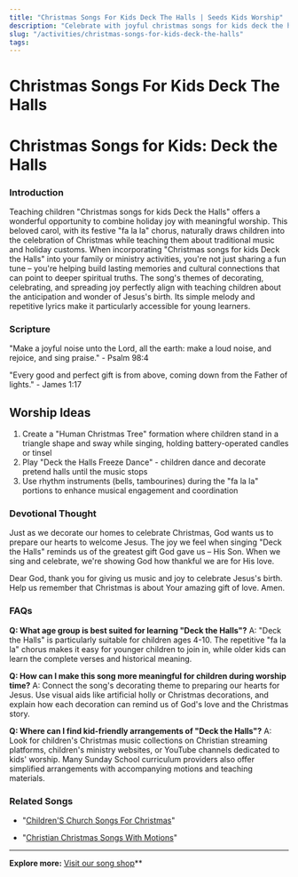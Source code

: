 ```yaml
---
title: "Christmas Songs For Kids Deck The Halls | Seeds Kids Worship"
description: "Celebrate with joyful christmas songs for kids deck the halls featuring biblical Christmas themes. Holiday worship music for children and families."
slug: "/activities/christmas-songs-for-kids-deck-the-halls"
tags:
---
```


# Christmas Songs For Kids Deck The Halls

# Christmas Songs for Kids: Deck the Halls

### Introduction
Teaching children "Christmas songs for kids Deck the Halls" offers a wonderful opportunity to combine holiday joy with meaningful worship. This beloved carol, with its festive "fa la la" chorus, naturally draws children into the celebration of Christmas while teaching them about traditional music and holiday customs. When incorporating "Christmas songs for kids Deck the Halls" into your family or ministry activities, you're not just sharing a fun tune – you're helping build lasting memories and cultural connections that can point to deeper spiritual truths. The song's themes of decorating, celebrating, and spreading joy perfectly align with teaching children about the anticipation and wonder of Jesus's birth. Its simple melody and repetitive lyrics make it particularly accessible for young learners.

### Scripture
"Make a joyful noise unto the Lord, all the earth: make a loud noise, and rejoice, and sing praise." - Psalm 98:4

"Every good and perfect gift is from above, coming down from the Father of lights." - James 1:17

## Worship Ideas
1. Create a "Human Christmas Tree" formation where children stand in a triangle shape and sway while singing, holding battery-operated candles or tinsel
2. Play "Deck the Halls Freeze Dance" - children dance and decorate pretend halls until the music stops
3. Use rhythm instruments (bells, tambourines) during the "fa la la" portions to enhance musical engagement and coordination

### Devotional Thought
Just as we decorate our homes to celebrate Christmas, God wants us to prepare our hearts to welcome Jesus. The joy we feel when singing "Deck the Halls" reminds us of the greatest gift God gave us – His Son. When we sing and celebrate, we're showing God how thankful we are for His love.

Dear God, thank you for giving us music and joy to celebrate Jesus's birth. Help us remember that Christmas is about Your amazing gift of love. Amen.

### FAQs

**Q: What age group is best suited for learning "Deck the Halls"?**
A: "Deck the Halls" is particularly suitable for children ages 4-10. The repetitive "fa la la" chorus makes it easy for younger children to join in, while older kids can learn the complete verses and historical meaning.

**Q: How can I make this song more meaningful for children during worship time?**
A: Connect the song's decorating theme to preparing our hearts for Jesus. Use visual aids like artificial holly or Christmas decorations, and explain how each decoration can remind us of God's love and the Christmas story.

**Q: Where can I find kid-friendly arrangements of "Deck the Halls"?**
A: Look for children's Christmas music collections on Christian streaming platforms, children's ministry websites, or YouTube channels dedicated to kids' worship. Many Sunday School curriculum providers also offer simplified arrangements with accompanying motions and teaching materials.

### Related Songs

- "[Children'S Church Songs For Christmas](/activities/children-s-church-songs-for-christmas/)"

- "[Christian Christmas Songs With Motions](/activities/christian-christmas-songs-with-motions/)"

---

**Explore more:** [Visit our song shop](https://seedskidsworship.com/shop)**

<!-- Schema Markup -->
<script type="application/ld+json">
{
  "@context": "https://schema.org",
  "@type": "MusicRecording",
  "name": "Christmas Songs For Kids Deck The Halls",
  "byArtist": {
    "@type": "MusicGroup",
    "name": "Seeds Kids Worship"
  },
  "isFamilyFriendly": true,
  "url": "https://seedskidsworship.com/activities/christmas-songs-for-kids-deck-the-halls/"
}
</script>